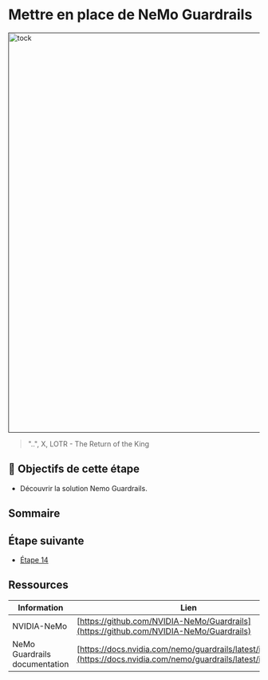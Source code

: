 # Mettre en place de NeMo Guardrails

[<img src="img/step11.png" alt="tock" width="800">]()
> "..", X, LOTR - The Return of the King



## 🎯 Objectifs de cette étape
- Découvrir la solution Nemo Guardrails.



## Sommaire



## Étape suivante

- [Étape 14](step_14.md)

## Ressources


| Information                   | Lien                                                                                                                   |
|-------------------------------|------------------------------------------------------------------------------------------------------------------------|
| NVIDIA-NeMo                   | [https://github.com/NVIDIA-NeMo/Guardrails](https://github.com/NVIDIA-NeMo/Guardrails)                                 |
| NeMo Guardrails documentation | [https://docs.nvidia.com/nemo/guardrails/latest/index.html](https://docs.nvidia.com/nemo/guardrails/latest/index.html) |
